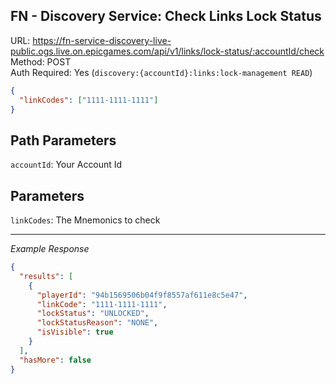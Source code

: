 ## FN - Discovery Service: Check Links Lock Status

URL: https://fn-service-discovery-live-public.ogs.live.on.epicgames.com/api/v1/links/lock-status/:accountId/check \
Method: POST \
Auth Required: Yes (`discovery:{accountId}:links:lock-management READ`)

```json
{
  "linkCodes": ["1111-1111-1111"]
}
```

## Path Parameters

`accountId`: Your Account Id

## Parameters

`linkCodes`: The Mnemonics to check

---

_Example Response_

```json
{
  "results": [
    {
      "playerId": "94b1569506b04f9f8557af611e8c5e47",
      "linkCode": "1111-1111-1111",
      "lockStatus": "UNLOCKED",
      "lockStatusReason": "NONE",
      "isVisible": true
    }
  ],
  "hasMore": false
}
```
